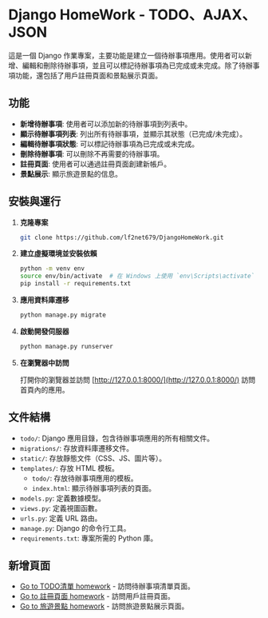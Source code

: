 # Django HomeWork - TODO、AJAX、JSON

這是一個 Django 作業專案，主要功能是建立一個待辦事項應用。使用者可以新增、編輯和刪除待辦事項，並且可以標記待辦事項為已完成或未完成。除了待辦事項功能，還包括了用戶註冊頁面和景點展示頁面。

## 功能

- **新增待辦事項**: 使用者可以添加新的待辦事項到列表中。
- **顯示待辦事項列表**: 列出所有待辦事項，並顯示其狀態（已完成/未完成）。
- **編輯待辦事項狀態**: 可以標記待辦事項為已完成或未完成。
- **刪除待辦事項**: 可以刪除不再需要的待辦事項。
- **註冊頁面**: 使用者可以通過註冊頁面創建新帳戶。
- **景點展示**: 顯示旅遊景點的信息。

## 安裝與運行

1. **克隆專案**

    ```bash
    git clone https://github.com/lf2net679/DjangoHomeWork.git
    ```

2. **建立虛擬環境並安裝依賴**

    ```bash
    python -m venv env
    source env/bin/activate  # 在 Windows 上使用 `env\Scripts\activate`
    pip install -r requirements.txt
    ```

3. **應用資料庫遷移**

    ```bash
    python manage.py migrate
    ```

4. **啟動開發伺服器**

    ```bash
    python manage.py runserver
    ```

5. **在瀏覽器中訪問**

    打開你的瀏覽器並訪問 [http://127.0.0.1:8000/](http://127.0.0.1:8000/) 訪問首頁內的應用。

## 文件結構

- `todo/`: Django 應用目錄，包含待辦事項應用的所有相關文件。
- `migrations/`: 存放資料庫遷移文件。
- `static/`: 存放靜態文件（CSS、JS、圖片等）。
- `templates/`: 存放 HTML 模板。
  - `todo/`: 存放待辦事項應用的模板。
  - `index.html`: 顯示待辦事項列表的頁面。
- `models.py`: 定義數據模型。
- `views.py`: 定義視圖函數。
- `urls.py`: 定義 URL 路由。
- `manage.py`: Django 的命令行工具。
- `requirements.txt`: 專案所需的 Python 庫。

## 新增頁面

- [Go to TODO清單 homework](http://127.0.0.1:8000/todo/) - 訪問待辦事項清單頁面。
- [Go to 註冊頁面 homework](http://127.0.0.1:8000/register/) - 訪問用戶註冊頁面。
- [Go to 旅遊景點 homework](http://127.0.0.1:8000/travel/) - 訪問旅遊景點展示頁面。

